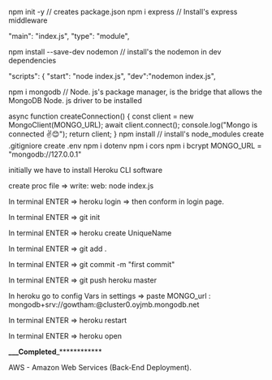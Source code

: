 <!--//List of npm dependencies -->

npm init -y // creates package.json
npm i express // Install's express middleware

<!-- ! Add this after the installation of express -->

"main": "index.js",
"type": "module",

npm install --save-dev nodemon // install's the nodemon in dev dependencies

<!--! Add this in scripts after the installation of nodemon  -->

"scripts": {
"start": "node index.js",
"dev":"nodemon index.js",

npm i mongodb // Node. js's package manager, is the bridge that allows the MongoDB Node. js driver to be installed

<!--$ MongoDB Function  -->

async function createConnection() {
const client = new MongoClient(MONGO_URL);
await client.connect();
console.log("Mongo is connected ✌️😊");
return client;
}
npm install // install's node_modules
create .gitigniore
create .env
npm i dotenv
npm i cors
npm i bcrypt
MONGO_URL = "mongodb://127.0.0.1"

<!--// Heroku CLI Deployment Guide -->

initially we have to install Heroku CLI software

create proc file => write: web: node index.js

In terminal ENTER => heroku login => then conform in login page.

In terminal ENTER => git init

In terminal ENTER => heroku create UniqueName

In terminal ENTER => git add .

In terminal ENTER => git commit -m "first commit"

In terminal ENTER => git push heroku master

In heroku go to config Vars in settings => paste MONGO_url : mongodb+srv://gowtham:<password98745412>@cluster0.oyjmb.mongodb.net

In terminal ENTER => heroku restart

In terminal ENTER => heroku open

******\_\_\_******Completed************\_************

  AWS - Amazon Web Services (Back-End Deployment).

